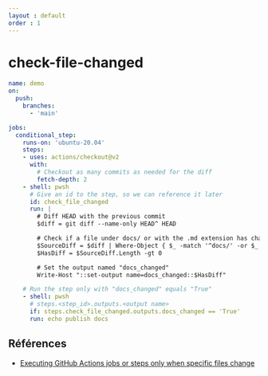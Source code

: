 ```yaml
---
layout : default
order : 1
--- 
```


# check-file-changed

```yml
name: demo
on:
  push:
    branches:
      - 'main'

jobs:
  conditional_step:
    runs-on: 'ubuntu-20.04'
    steps:
    - uses: actions/checkout@v2
      with:
        # Checkout as many commits as needed for the diff
        fetch-depth: 2
    - shell: pwsh
      # Give an id to the step, so we can reference it later
      id: check_file_changed
      run: |
        # Diff HEAD with the previous commit
        $diff = git diff --name-only HEAD^ HEAD

        # Check if a file under docs/ or with the .md extension has changed (added, modified, deleted)
        $SourceDiff = $diff | Where-Object { $_ -match '^docs/' -or $_ -match '.md$' }
        $HasDiff = $SourceDiff.Length -gt 0

        # Set the output named "docs_changed"
        Write-Host "::set-output name=docs_changed::$HasDiff"

    # Run the step only with "docs_changed" equals "True"
    - shell: pwsh
      # steps.<step_id>.outputs.<output name>
      if: steps.check_file_changed.outputs.docs_changed == 'True'
      run: echo publish docs

```

## Références 
- [Executing GitHub Actions jobs or steps only when specific files change](https://www.meziantou.net/executing-github-actions-jobs-or-steps-only-when-specific-files-change.htm)